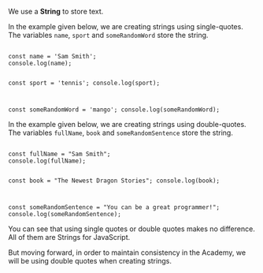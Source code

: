 We use a **String** to store text.

In the example given below,
we are creating strings
using single-quotes.
The variables `name`, `sport`
and `someRandomWord` store the string.

<Editor lang="javascript">
<code>
const name = 'Sam Smith';
console.log(name);

const sport = 'tennis';
console.log(sport);

const someRandomWord = 'mango';
console.log(someRandomWord);
</code>
</Editor>

In the example given below,
we are creating strings
using double-quotes.
The variables `fullName`, `book`
and `someRandomSentence` store the string.

<Editor lang="javascript">
<code>
const fullName = "Sam Smith";
console.log(fullName);

const book = "The Newest Dragon Stories";
console.log(book);

const someRandomSentence = "You can be a great programmer!";
console.log(someRandomSentence);
</code>
</Editor>

You can see that using
single quotes or double quotes
makes no difference. All of
them are Strings for JavaScript.

But moving forward, in order to
maintain consistency in the
Academy, we will be using double
quotes when creating strings.
